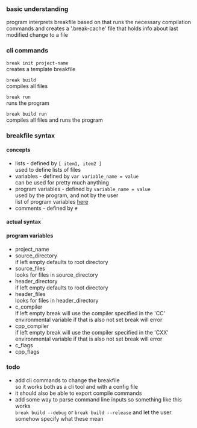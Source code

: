 ### basic understanding
program interprets breakfile
based on that runs the necessary compilation commands
and creates a '.break-cache' file that holds info about last modified change to a file

### cli commands
` break init project-name `  
creates a template breakfile

` break build `  
compiles all files

` break run `  
runs the program

` break build run `  
compiles all files and runs the program

### breakfile syntax
#### concepts
- lists - defined by ` [ item1, item2 ] `  
    used to define lists of files
- variables - defined by ` var variable_name = value `  
    can be used for pretty much anything
- program variables - defined by ` variable_name = value `  
    used by the program, and not by the user  
    list of program variables [here](#program%20variables)
- comments - defined by ` # `

#### actual syntax

#### program variables
- project_name
- source_directory  
    if left empty defaults to root directory
- source_files  
    looks for files in source_directory
- header_directory  
    if left empty defaults to root directory
- header_files  
    looks for files in header_directory
- c_compiler  
    if left empty break will use the compiler specified in the 'CC' environmental variable
    if that is also not set break will error
- cpp_compiler  
    if left empty break will use the compiler specified in the 'CXX' environmental variable
    if that is also not set break will error
- c_flags
- cpp_flags

### todo
- add cli commands to change the breakfile  
    so it works both as a cli tool and with a config file
- it should also be able to export compile commands
- add some way to parse command line inputs so something like this works  
    ` break build --debug ` or ` break build --release `
    and let the user somehow specify what these mean
